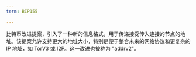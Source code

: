 ```yaml
---
term: BIP155

---
```

比特币改进提案，引入了一种新的信息格式，用于传递接受传入连接的节点的地址。该提案允许支持更大的地址大小，特别是便于整合未来的网络协议和更复杂的 IP 地址，如 TorV3 或 I2P。这一改进也被称为 "addrv2"。